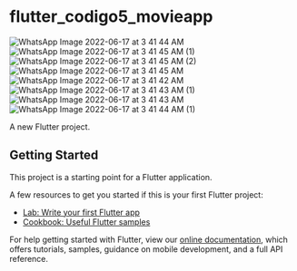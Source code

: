 # flutter_codigo5_movieapp


![WhatsApp Image 2022-06-17 at 3 41 44 AM](https://user-images.githubusercontent.com/65637566/174264723-5209fa31-0471-4320-93a7-a61d8349a1f8.jpeg)
![WhatsApp Image 2022-06-17 at 3 41 45 AM (1)](https://user-images.githubusercontent.com/65637566/174264727-4df74bf7-c6c2-4b83-80bd-5d16303ff72b.jpeg)
![WhatsApp Image 2022-06-17 at 3 41 45 AM (2)](https://user-images.githubusercontent.com/65637566/174264729-bf4f0594-c9b6-429a-a7b4-0d9e4d464afb.jpeg)
![WhatsApp Image 2022-06-17 at 3 41 45 AM](https://user-images.githubusercontent.com/65637566/174264731-1c3fff47-491b-4f06-9ef8-1bbab20d4015.jpeg)
![WhatsApp Image 2022-06-17 at 3 41 42 AM](https://user-images.githubusercontent.com/65637566/174264735-103ceacc-e4cc-4196-937d-6f5447a40dd7.jpeg)
![WhatsApp Image 2022-06-17 at 3 41 43 AM (1)](https://user-images.githubusercontent.com/65637566/174264739-b67ca8b0-f28f-409c-a2b6-d0dc22b9d419.jpeg)
![WhatsApp Image 2022-06-17 at 3 41 43 AM](https://user-images.githubusercontent.com/65637566/174264741-f4158e78-7eb7-4090-91ee-db9a464cb804.jpeg)
![WhatsApp Image 2022-06-17 at 3 41 44 AM (1)](https://user-images.githubusercontent.com/65637566/174264742-39347401-4519-487b-a60b-b7d5079ef46b.jpeg)



A new Flutter project.

## Getting Started

This project is a starting point for a Flutter application.

A few resources to get you started if this is your first Flutter project:

- [Lab: Write your first Flutter app](https://flutter.dev/docs/get-started/codelab)
- [Cookbook: Useful Flutter samples](https://flutter.dev/docs/cookbook)

For help getting started with Flutter, view our
[online documentation](https://flutter.dev/docs), which offers tutorials,
samples, guidance on mobile development, and a full API reference.
